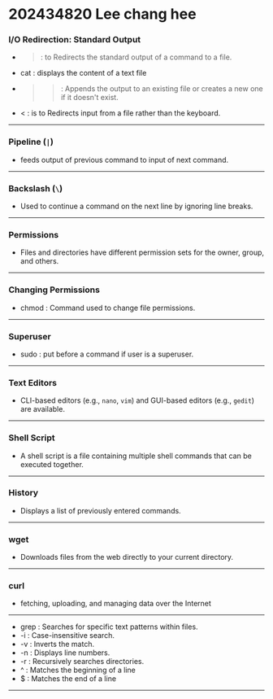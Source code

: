 # 202434820 Lee chang hee


### I/O Redirection: Standard Output
- > : to Redirects the standard output of a command to a file.
- cat : displays the content of a text file
- >> : Appends the output to an existing file or creates a new one if it doesn't exist.
- < : is to Redirects input from a file rather than the keyboard.

---

### Pipeline (`|`)
- feeds output of previous command to input of next command.

---


### Backslash (`\`)
- Used to continue a command on the next line by ignoring line breaks.

---

### Permissions
- Files and directories have different permission sets for the owner, group, and others.

---

### Changing Permissions
- chmod : Command used to change file permissions.

---

### Superuser
- sudo : put before a command if user is a superuser.

---

### Text Editors
- CLI-based editors (e.g., `nano`, `vim`) and GUI-based editors (e.g., `gedit`) are available.

---

### Shell Script
- A shell script is a file containing multiple shell commands that can be executed together.

---

### History
- Displays a list of previously entered commands.

---

### wget
- Downloads files from the web directly to your current directory.

---

### curl
- fetching, uploading, and managing data over the Internet

---
  - grep : Searches for specific text patterns within files.
  - -i : Case-insensitive search.
  - -v : Inverts the match.
  - -n : Displays line numbers.
  - -r : Recursively searches directories.
  - ^ : Matches the beginning of a line
  - $ : Matches the end of a line

---
